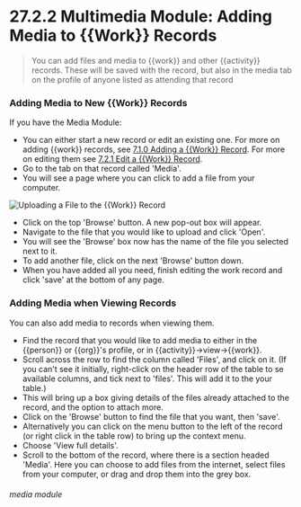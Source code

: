 # 27.2.2 Multimedia Module: Adding Media to {{Work}} Records

> You can add files and media to {{work}} and other {{activity}} records. These will be saved with the record, but also in the media tab on the profile of anyone listed as attending that record

### Adding Media to New {{Work}} Records

If you have the Media Module:

- You can either start a new record or edit an existing one. For more on adding {{work}} records, see [7.1.0 Adding a {{Work}} Record](/help/index/p/7.1.0). For more on editing them see [7.2.1 Edit a {{Work}} Record](/help/index/p/7.2.1).
- Go to the tab on that record called 'Media'.
- You will see a page where you can click to add a file from your computer. 

![Uploading a File to the {{Work}} Record](27.2.2a.png)

- Click on the top 'Browse' button. A new pop-out box will appear.
- Navigate to the file that you would like to upload and click 'Open'. 
- You will see the 'Browse' box now has the name of the file you selected next to it.
- To add another file, click on the next 'Browse' button down.
- When you have added all you need, finish editing the work record and click 'save' at the bottom of any page.

### Adding Media when Viewing Records

You can also add media to records when viewing them.

- Find the record that you would like to add media to either in the {{person}} or {{org}}'s profile, or in {{activity}}->view->{{work}}.
- Scroll across the row to find the column called 'Files', and click on it. (If you can't see it initially, right-click on the header row of the table to se available columns, and tick next to 'files'. This will add it to the your table.)
- This will bring up a box giving details of the files already attached to the record, and the option to attach more. 
- Click on the 'Browse' button to find the file that you want, then 'save'.
- Alternatively you can click on the menu button to the left of the record (or right click in the table row) to bring up the context menu.
- Choose 'View full details'.
- Scroll to the bottom of the record, where there is a section headed 'Media'. Here you can choose to add files from the internet, select files from your computer, or drag and drop them into the grey box. 


###### media module



